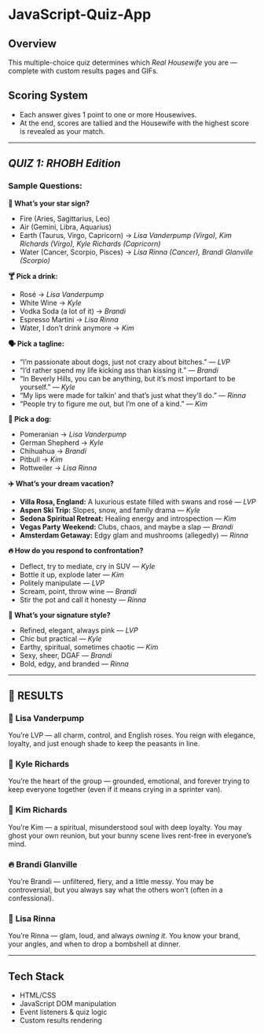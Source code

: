 # JavaScript-Quiz-App
## Overview
This multiple-choice quiz determines which *Real Housewife* you are — complete with custom results pages and GIFs.

## Scoring System
- Each answer gives 1 point to one or more Housewives.
- At the end, scores are tallied and the Housewife with the highest score is revealed as your match.

---

## *QUIZ 1: RHOBH Edition*
### Sample Questions:

**🌟 What’s your star sign?**
- Fire (Aries, Sagittarius, Leo)  
- Air (Gemini, Libra, Aquarius)  
- Earth (Taurus, Virgo, Capricorn) → *Lisa Vanderpump (Virgo), Kim Richards (Virgo), Kyle Richards (Capricorn)*  
- Water (Cancer, Scorpio, Pisces) → *Lisa Rinna (Cancer), Brandi Glanville (Scorpio)*

**🍸 Pick a drink:**
- Rosé → *Lisa Vanderpump*  
- White Wine → *Kyle*  
- Vodka Soda (a lot of it) → *Brandi*  
- Espresso Martini → *Lisa Rinna*  
- Water, I don’t drink anymore → *Kim*

**🗣️ Pick a tagline:**
- “I’m passionate about dogs, just not crazy about bitches.” — *LVP*  
- “I’d rather spend my life kicking ass than kissing it.” — *Brandi*  
- “In Beverly Hills, you can be anything, but it’s most important to be yourself.” — *Kyle*  
- “My lips were made for talkin’ and that’s just what they’ll do.” — *Rinna*  
- “People try to figure me out, but I’m one of a kind.” — *Kim*

**🐶 Pick a dog:**
- Pomeranian → *Lisa Vanderpump*  
- German Shepherd → *Kyle*  
- Chihuahua → *Brandi*  
- Pitbull → *Kim*  
- Rottweiler → *Lisa Rinna*

**✈️ What’s your dream vacation?**
- **Villa Rosa, England:** A luxurious estate filled with swans and rosé — *LVP*  
- **Aspen Ski Trip:** Slopes, snow, and family drama — *Kyle*  
- **Sedona Spiritual Retreat:** Healing energy and introspection — *Kim*  
- **Vegas Party Weekend:** Clubs, chaos, and maybe a slap — *Brandi*  
- **Amsterdam Getaway:** Edgy glam and mushrooms (allegedly) — *Rinna*

**🔥 How do you respond to confrontation?**
- Deflect, try to mediate, cry in SUV — *Kyle*  
- Bottle it up, explode later — *Kim*  
- Politely manipulate — *LVP*  
- Scream, point, throw wine — *Brandi*  
- Stir the pot and call it honesty — *Rinna*

**👗 What’s your signature style?**
- Refined, elegant, always pink — *LVP*  
- Chic but practical — *Kyle*  
- Earthy, spiritual, sometimes chaotic — *Kim*  
- Sexy, sheer, DGAF — *Brandi*  
- Bold, edgy, and branded — *Rinna*

---

## 🔮 RESULTS

### 🐾 **Lisa Vanderpump**
You’re LVP — all charm, control, and English roses. You reign with elegance, loyalty, and just enough shade to keep the peasants in line.

### 👯 **Kyle Richards**
You’re the heart of the group — grounded, emotional, and forever trying to keep everyone together (even if it means crying in a sprinter van).

### 🔮 **Kim Richards**
You’re Kim — a spiritual, misunderstood soul with deep loyalty. You may ghost your own reunion, but your bunny scene lives rent-free in everyone’s mind.

### 🔥 **Brandi Glanville**
You’re Brandi — unfiltered, fiery, and a little messy. You may be controversial, but you always say what the others won’t (often in a confessional).

### 💋 **Lisa Rinna**
You’re Rinna — glam, loud, and always *owning it*. You know your brand, your angles, and when to drop a bombshell at dinner.

---

## Tech Stack
- HTML/CSS
- JavaScript DOM manipulation
- Event listeners & quiz logic
- Custom results rendering